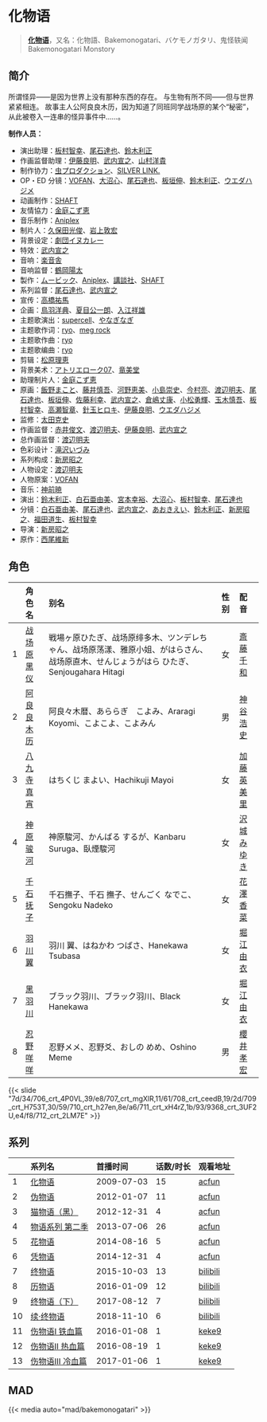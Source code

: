 # 化物语


> <u>**[化物语](https://bgm.tv/subject/1671)**</u>，又名：化物語、Bakemonogatari、バケモノガタリ、鬼怪轶闻 Bakemonogatari Monstory

## 简介

所谓怪异——是因为世界上没有那种东西的存在。
与生物有所不同——但与世界紧紧相连。
故事主人公阿良良木历，因为知道了同班同学战场原的某个“秘密”，从此被卷入一连串的怪异事件中……。

**制作人员：**
- 演出助理：[板村智幸](https://bgm.tv/person/8541)、[尾石達也](https://bgm.tv/person/3719)、[鈴木利正](https://bgm.tv/person/3675)
- 作画监督助理：[伊藤良明](https://bgm.tv/person/2590)、[武内宣之](https://bgm.tv/person/734)、[山村洋貴](https://bgm.tv/person/14483)
- 制作协力：[虫プロダクション](https://bgm.tv/person/2959)、[SILVER LINK.](https://bgm.tv/person/6352)
- OP・ED 分镜：[VOFAN](https://bgm.tv/person/3720)、[大沼心](https://bgm.tv/person/2860)、[尾石達也](https://bgm.tv/person/3719)、[板垣伸](https://bgm.tv/person/1663)、[鈴木利正](https://bgm.tv/person/3675)、[ウエダハジメ](https://bgm.tv/person/7437)
- 动画制作：[SHAFT](https://bgm.tv/person/2751)
- 友情協力：[金庭こず恵](https://bgm.tv/person/37800)
- 音乐制作：[Aniplex](https://bgm.tv/person/645)
- 制片人：[久保田光俊](https://bgm.tv/person/37008)、[岩上敦宏](https://bgm.tv/person/5782)
- 背景设定：[劇団イヌカレー](https://bgm.tv/person/5780)
- 特效：[武内宣之](https://bgm.tv/person/734)
- 音响：[楽音舎](https://bgm.tv/person/6132)
- 音响监督：[鶴岡陽太](https://bgm.tv/person/29)
- 製作：[ムービック](https://bgm.tv/person/310)、[Aniplex](https://bgm.tv/person/645)、[講談社](https://bgm.tv/person/128)、[SHAFT](https://bgm.tv/person/2751)
- 系列监督：[尾石達也](https://bgm.tv/person/3719)、[武内宣之](https://bgm.tv/person/734)
- 宣传：[高橋祐馬](https://bgm.tv/person/31685)
- 企画：[鳥羽洋典](https://bgm.tv/person/39868)、[夏目公一朗](https://bgm.tv/person/3350)、[入江祥雄](https://bgm.tv/person/3349)
- 主题歌演出：[supercell](https://bgm.tv/person/5944)、[やなぎなぎ](https://bgm.tv/person/7019)
- 主题歌作词：[ryo](https://bgm.tv/person/6235)、[meg rock](https://bgm.tv/person/9389)
- 主题歌作曲：[ryo](https://bgm.tv/person/6235)
- 主题歌编曲：[ryo](https://bgm.tv/person/6235)
- 剪辑：[松原理恵](https://bgm.tv/person/8906)
- 背景美术：[アトリエローク07](https://bgm.tv/person/62960)、[竜美堂](https://bgm.tv/person/62947)
- 助理制片人：[金庭こず恵](https://bgm.tv/person/37800)
- 原画：[飯野まこと](https://bgm.tv/person/18772)、[藤井慎吾](https://bgm.tv/person/12489)、[河野恵美](https://bgm.tv/person/12499)、[小島崇史](https://bgm.tv/person/12524)、[今村亮](https://bgm.tv/person/12587)、[渡辺明夫](https://bgm.tv/person/6009)、[尾石達也](https://bgm.tv/person/3719)、[板垣伸](https://bgm.tv/person/1663)、[佐藤利幸](https://bgm.tv/person/3205)、[武内宣之](https://bgm.tv/person/734)、[倉嶋丈康](https://bgm.tv/person/1278)、[小松勇輝](https://bgm.tv/person/12517)、[玉木慎吾](https://bgm.tv/person/12591)、[板村智幸](https://bgm.tv/person/8541)、[高瀬智章](https://bgm.tv/person/12641)、[針玉ヒロキ](https://bgm.tv/person/2599)、[伊藤良明](https://bgm.tv/person/2590)、[ウエダハジメ](https://bgm.tv/person/7437)
- 监修：[太田克史](https://bgm.tv/person/50037)
- 作画监督：[赤井俊文](https://bgm.tv/person/7825)、[渡辺明夫](https://bgm.tv/person/6009)、[伊藤良明](https://bgm.tv/person/2590)、[武内宣之](https://bgm.tv/person/734)
- 总作画监督：[渡辺明夫](https://bgm.tv/person/6009)
- 色彩设计：[滝沢いづみ](https://bgm.tv/person/2861)
- 系列构成：[新房昭之](https://bgm.tv/person/692)
- 人物设定：[渡辺明夫](https://bgm.tv/person/6009)
- 人物原案：[VOFAN](https://bgm.tv/person/3720)
- 音乐：[神前暁](https://bgm.tv/person/3287)
- 演出：[鈴木利正](https://bgm.tv/person/3675)、[白石亜由美](https://bgm.tv/person/22658)、[宮本幸裕](https://bgm.tv/person/3646)、[大沼心](https://bgm.tv/person/2860)、[板村智幸](https://bgm.tv/person/8541)、[尾石達也](https://bgm.tv/person/3719)
- 分镜：[白石亜由美](https://bgm.tv/person/22658)、[尾石達也](https://bgm.tv/person/3719)、[武内宣之](https://bgm.tv/person/734)、[あおきえい](https://bgm.tv/person/1828)、[鈴木利正](https://bgm.tv/person/3675)、[新房昭之](https://bgm.tv/person/692)、[福田道生](https://bgm.tv/person/2610)、[板村智幸](https://bgm.tv/person/8541)
- 导演：[新房昭之](https://bgm.tv/person/692)
- 原作：[西尾維新](https://bgm.tv/person/3718)

## 角色

|     |   角色名   |   别名  | 性别 |  配音  |
|:--- |:------  |:----      |:---  |:--   |
| 1 | [战场原黑仪](https://bgm.tv/character/706) | 戦場ヶ原ひたぎ、战场原绯多木、ツンデレちゃん、战场原荡漾、雅原小姐、がはらさん、战场原直木、せんじょうがはら ひたぎ、Senjougahara Hitagi | 女 | [斎藤千和](https://bgm.tv/person/4249) |
| 2 | [阿良良木历](https://bgm.tv/character/707) | 阿良々木暦、あららぎ　こよみ、Araragi Koyomi、こよこよ、こよみん | 男 | [神谷浩史](https://bgm.tv/person/4232) |
| 3 | [八九寺真宵](https://bgm.tv/character/708) | はちくじ まよい、Hachikuji Mayoi | 女 | [加藤英美里](https://bgm.tv/person/4850) |
| 4 | [神原骏河](https://bgm.tv/character/709) | 神原駿河、かんばる するが、Kanbaru Suruga、臥煙駿河 | 女 | [沢城みゆき](https://bgm.tv/person/4244) |
| 5 | [千石抚子](https://bgm.tv/character/710) | 千石撫子、千石 撫子、せんごく なでこ、Sengoku Nadeko | 女 | [花澤香菜](https://bgm.tv/person/4765) |
| 6 | [羽川翼](https://bgm.tv/character/711) | 羽川 翼、はねかわ つばさ、Hanekawa Tsubasa | 女 | [堀江由衣](https://bgm.tv/person/3970) |
| 7 | [黑羽川](https://bgm.tv/character/9368) | ブラック羽川、ブラック羽川、Black Hanekawa | 女 | [堀江由衣](https://bgm.tv/person/3970) |
| 8 | [忍野咩咩](https://bgm.tv/character/712) | 忍野メメ、忍野爻、おしの めめ、Oshino Meme | 男 | [櫻井孝宏](https://bgm.tv/person/4015) |

{{< slide "7d/34/706_crt_4P0VL,39/e8/707_crt_mgXlR,11/61/708_crt_ceedB,19/2d/709_crt_H753T,30/59/710_crt_h27en,8e/a6/711_crt_xH4rZ,1b/93/9368_crt_3UF2U,e4/f8/712_crt_2LM7E" >}}

## 系列

|     | 系列名        | 首播时间       | 话数/时长 | 观看地址                                                          |
| :-- | :--------- | :--------- | :---- | :------------------------------------------------------------ |
| 1   |[化物语](https://bgm.tv/subject/1671)| 2009-07-03 | 15    | [acfun](https://www.acfun.cn/bangumi/aa6004317_36199_1754191) |
| 2   |[伪物语](https://bgm.tv/subject/23161)| 2012-01-07 | 11    | [acfun](https://www.acfun.cn/bangumi/aa6004318_36188_1754206) |
| 3   |[猫物语（黑）](https://bgm.tv/subject/56117)| 2012-12-31 | 4     | [acfun](https://www.acfun.cn/bangumi/aa6004319_36188_1754217) |
| 4   |[物语系列 第二季](https://bgm.tv/subject/68812)| 2013-07-06 | 26    | [acfun](https://www.acfun.cn/bangumi/aa6002986_36188_1737693) |
| 5   |[花物语](https://bgm.tv/subject/82322)| 2014-08-16 | 5     | [acfun](https://www.acfun.cn/bangumi/aa6003043_36188_1738665) |
| 6   |[凭物语](https://bgm.tv/subject/115932)| 2014-12-31 | 4     | [acfun](https://www.acfun.cn/bangumi/aa6003168_36188_1739762) |
| 7   |[终物语](https://bgm.tv/subject/138829)| 2015-10-03 | 13    | [bilibili](https://www.bilibili.com/bangumi/play/ep70870)     |
| 8   |[历物语](https://bgm.tv/subject/146104)| 2016-01-09 | 12    | [bilibili](https://www.bilibili.com/bangumi/play/ep82995)     |
| 9   |[终物语（下）](https://bgm.tv/subject/175596)| 2017-08-12 | 7     | [bilibili](https://www.bilibili.com/bangumi/play/ss6345)      |
| 10  |[续·终物语](https://bgm.tv/subject/233926)| 2018-11-10 | 6     | [bilibili](https://www.bilibili.com/video/BV1e4411b7Nc)       |
| 11  |[伤物语I 铁血篇](https://bgm.tv/subject/7707)| 2016-01-08 | 1     | [keke9](https://www.keke9.app/play/179534-4-233850.html)      |
| 12  |[伤物语II 热血篇](https://bgm.tv/subject/148036)| 2016-08-19 | 1     | [keke9](https://www.keke9.app/play/179533-4-233849.html)      |
| 13  |[伤物语III 冷血篇](https://bgm.tv/subject/148037)| 2017-01-06 | 1     | [keke9](https://www.keke9.app/play/27175-4-233848.html)       |

## MAD

{{< media  auto="mad/bakemonogatari"  >}}
